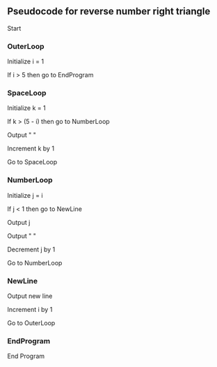 ## Pseudocode for reverse number right triangle

Start

### OuterLoop
Initialize i = 1

If i > 5 then go to EndProgram

### SpaceLoop
Initialize k = 1

If k > (5 - i) then go to NumberLoop

Output "  "

Increment k by 1

Go to SpaceLoop

### NumberLoop
Initialize j = i

If j < 1 then go to NewLine

Output j

Output " "

Decrement j by 1

Go to NumberLoop

### NewLine
Output new line

Increment i by 1

Go to OuterLoop

### EndProgram
End Program
